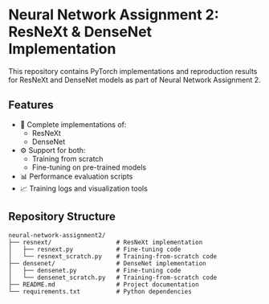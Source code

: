 # Neural Network Assignment 2: ResNeXt & DenseNet Implementation

This repository contains PyTorch implementations and reproduction results for ResNeXt and DenseNet models as part of Neural Network Assignment 2.

## Features

- 🚀 Complete implementations of:
  - ResNeXt 
  - DenseNet 
- ⚙️ Support for both:
  - Training from scratch
  - Fine-tuning on pre-trained models
- 📊 Performance evaluation scripts
- 📈 Training logs and visualization tools

## Repository Structure

```text
neural-network-assignment2/
├── resnext/                  # ResNeXt implementation
│   ├── resnext.py            # Fine-tuning code
│   └── resnext_scratch.py    # Training-from-scratch code
├── densenet/                 # DenseNet implementation
│   ├── densenet.py           # Fine-tuning code
│   └── densenet_scratch.py   # Training-from-scratch code
├── README.md                 # Project documentation
└── requirements.txt          # Python dependencies
```


